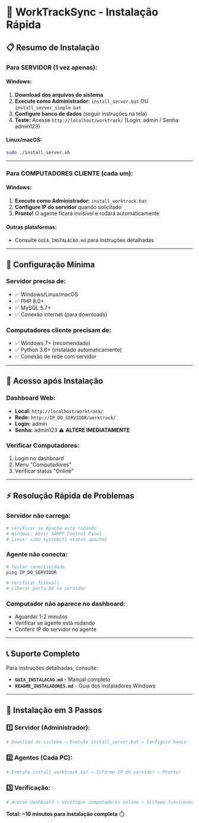 # 🚀 WorkTrackSync - Instalação Rápida

## 📋 Resumo de Instalação

### Para SERVIDOR (1 vez apenas):

#### Windows:
1. **Download dos arquivos do sistema**
2. **Execute como Administrador:** `install_server.bat` OU `install_server_simple.bat`
3. **Configure banco de dados** (seguir instruções na tela)
4. **Teste:** Acesse `http://localhost/worktrack/` (Login: admin / Senha: admin123)

#### Linux/macOS:
```bash
sudo ./install_server.sh
```

---

### Para COMPUTADORES CLIENTE (cada um):

#### Windows:
1. **Execute como Administrador:** `install_worktrack.bat`
2. **Configure IP do servidor** quando solicitado
3. **Pronto!** O agente ficará invisível e rodará automaticamente

#### Outras plataformas:
- Consulte `GUIA_INSTALACAO.md` para instruções detalhadas

---

## 🔧 Configuração Mínima

### Servidor precisa de:
- ✅ Windows/Linux/macOS
- ✅ PHP 8.0+  
- ✅ MySQL 5.7+
- ✅ Conexão internet (para downloads)

### Computadores cliente precisam de:
- ✅ Windows 7+ (recomendado)
- ✅ Python 3.8+ (instalado automaticamente)
- ✅ Conexão de rede com servidor

---

## 📱 Acesso após Instalação

### Dashboard Web:
- **Local:** `http://localhost/worktrack/`
- **Rede:** `http://IP_DO_SERVIDOR/worktrack/`
- **Login:** admin
- **Senha:** admin123 ⚠️ **ALTERE IMEDIATAMENTE**

### Verificar Computadores:
1. Login no dashboard
2. Menu "Computadores"
3. Verificar status "Online"

---

## ⚡ Resolução Rápida de Problemas

### Servidor não carrega:
```bash
# Verificar se Apache está rodando
# Windows: Abrir XAMPP Control Panel
# Linux: sudo systemctl status apache2
```

### Agente não conecta:
```bash
# Testar conectividade
ping IP_DO_SERVIDOR

# Verificar firewall
# Liberar porta 80 no servidor
```

### Computador não aparece no dashboard:
- Aguardar 1-2 minutos
- Verificar se agente está rodando
- Conferir IP do servidor no agente

---

## 📞 Suporte Completo

Para instruções detalhadas, consulte:
- **`GUIA_INSTALACAO.md`** - Manual completo
- **`README_INSTALADORES.md`** - Guia dos instaladores Windows

---

## 🎯 Instalação em 3 Passos

### 1️⃣ Servidor (Administrador):
```bash
# Download do sistema → Execute install_server.bat → Configure banco
```

### 2️⃣ Agentes (Cada PC):
```bash  
# Execute install_worktrack.bat → Informe IP do servidor → Pronto!
```

### 3️⃣ Verificação:
```bash
# Acesse dashboard → Verifique computadores online → Sistema funcionando!
```

**Total: ~10 minutos para instalação completa** ⏱️

